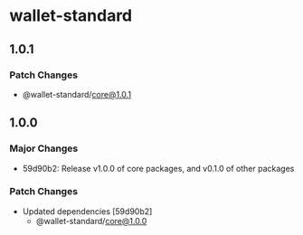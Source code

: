 # wallet-standard

## 1.0.1

### Patch Changes

-   @wallet-standard/core@1.0.1

## 1.0.0

### Major Changes

-   59d90b2: Release v1.0.0 of core packages, and v0.1.0 of other packages

### Patch Changes

-   Updated dependencies [59d90b2]
    -   @wallet-standard/core@1.0.0
